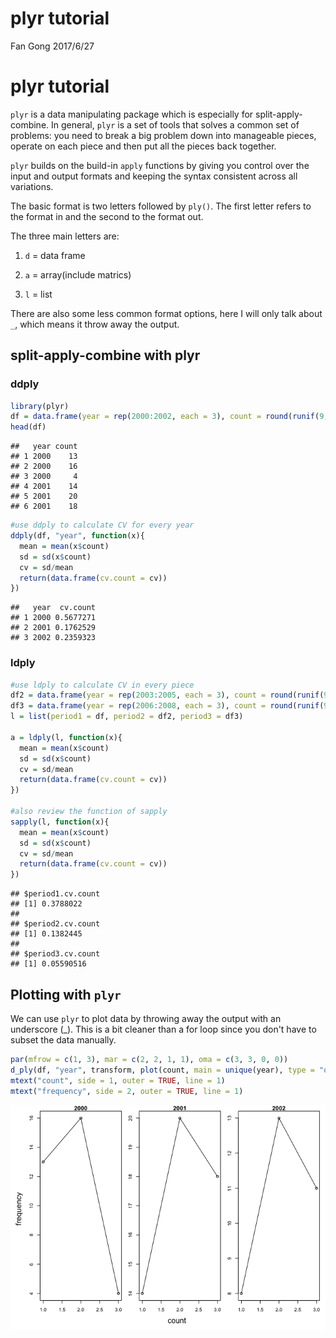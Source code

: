 plyr tutorial
================
Fan Gong
2017/6/27

plyr tutorial
=============

`plyr` is a data manipulating package which is especially for split-apply-combine. In general, `plyr` is a set of tools that solves a common set of problems: you need to break a big problem down into manageable pieces, operate on each piece and then put all the pieces back together.

`plyr` builds on the build-in `apply` functions by giving you control over the input and output formats and keeping the syntax consistent across all variations.

The basic format is two letters followed by `ply()`. The first letter refers to the format in and the second to the format out.

The three main letters are:

1.  `d` = data frame

2.  `a` = array(include matrics)

3.  `l` = list

There are also some less common format options, here I will only talk about `_`, which means it throw away the output.

split-apply-combine with plyr
-----------------------------

### ddply

``` r
library(plyr)
df = data.frame(year = rep(2000:2002, each = 3), count = round(runif(9, 0, 20)))
head(df)
```

    ##   year count
    ## 1 2000    13
    ## 2 2000    16
    ## 3 2000     4
    ## 4 2001    14
    ## 5 2001    20
    ## 6 2001    18

``` r
#use ddply to calculate CV for every year
ddply(df, "year", function(x){
  mean = mean(x$count)
  sd = sd(x$count)
  cv = sd/mean
  return(data.frame(cv.count = cv))
})
```

    ##   year  cv.count
    ## 1 2000 0.5677271
    ## 2 2001 0.1762529
    ## 3 2002 0.2359323

### ldply

``` r
#use ldply to calculate CV in every piece
df2 = data.frame(year = rep(2003:2005, each = 3), count = round(runif(9, 32, 50)))
df3 = data.frame(year = rep(2006:2008, each = 3), count = round(runif(9, 78, 90)))
l = list(period1 = df, period2 = df2, period3 = df3)

a = ldply(l, function(x){
  mean = mean(x$count)
  sd = sd(x$count)
  cv = sd/mean
  return(data.frame(cv.count = cv))
})

#also review the function of sapply
sapply(l, function(x){
  mean = mean(x$count)
  sd = sd(x$count)
  cv = sd/mean
  return(data.frame(cv.count = cv))
})
```

    ## $period1.cv.count
    ## [1] 0.3788022
    ## 
    ## $period2.cv.count
    ## [1] 0.1382445
    ## 
    ## $period3.cv.count
    ## [1] 0.05590516

Plotting with `plyr`
--------------------

We can use `plyr` to plot data by throwing away the output with an underscore (\_). This is a bit cleaner than a for loop since you don't have to subset the data manually.

``` r
par(mfrow = c(1, 3), mar = c(2, 2, 1, 1), oma = c(3, 3, 0, 0))
d_ply(df, "year", transform, plot(count, main = unique(year), type = "o"))
mtext("count", side = 1, outer = TRUE, line = 1)
mtext("frequency", side = 2, outer = TRUE, line = 1)
```

![](plyr_tutorial_files/figure-markdown_github-ascii_identifiers/unnamed-chunk-3-1.png)

